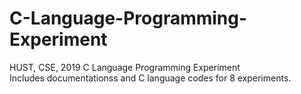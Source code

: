 # C-Language-Programming-Experiment
HUST, CSE, 2019 C Language Programming Experiment  
Includes documentationss and C language codes for 8 experiments.
